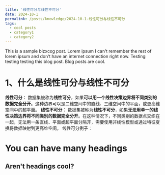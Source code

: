 ```yaml
---
title: '线性可分与线性不可分'
date: 2024-10-1
permalink: /posts/knowledge/2024-10-1-线性可分与线性不可分
tags:
  - cool posts
  - category1
  - category2
---
```


This is a sample blzxcog post. Lorem ipsum I can't remember the rest of lorem ipsum and don't have an internet connection right now. Testing testing testing this blog post. Blog posts are cool.

1、什么是线性可分与线性不可分
======
**线性可分**：
	数据集被称为**线性可分**，如果**可以用一个线性决策边界将不同类别的数据完全分开**。这种边界可以是二维空间中的直线、三维空间中的平面，或更高维空间中的超平面。
**线性不可分**：
	数据集被称为**线性不可分**，如果**无法用单一的线性决策边界将不同类别的数据完全分开**。在这种情况下，不同类别的数据点交织在一起，无法用一条直线、平面或超平面分隔开，需要使用非线性模型或通过特征变换将数据映射到更高维空间。
线性可分例子：

You can have many headings
======

Aren't headings cool?
------
